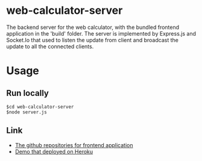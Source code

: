 # web-calculator-server
The backend server for the web calculator, with the bundled frontend application in the 'build' folder.
The server is implemented by Express.js and Socket.Io that used to listen the update from client and broadcast the update to all the connected clients.
# Usage
## Run locally
```
$cd web-calculator-server
$node server.js
```
## Link
* [The github repositories for frontend application](https://github.com/DongZiyuan/Web-Calculator)
* [Demo that deployed on Heroku](https://web-calculator-server.herokuapp.com/)

